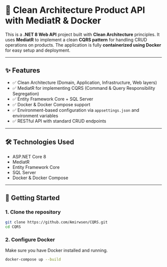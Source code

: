 # 🧱 Clean Architecture Product API with MediatR & Docker

This is a **.NET 8 Web API** project built with **Clean Architecture** principles. It uses **MediatR** to implement a clean **CQRS pattern** for handling CRUD operations on products. The application is fully **containerized using Docker** for easy setup and deployment.

---

## ✨ Features

- ✅ Clean Architecture (Domain, Application, Infrastructure, Web layers)
- ✅ MediatR for implementing CQRS (Command & Query Responsibility Segregation)
- ✅ Entity Framework Core + SQL Server
- ✅ Docker & Docker Compose support
- ✅ Environment-based configuration via `appsettings.json` and environment variables
- ✅ RESTful API with standard CRUD endpoints

---

## 🛠️ Technologies Used

- ASP.NET Core 8
- MediatR
- Entity Framework Core
- SQL Server
- Docker & Docker Compose

---

## 🚀 Getting Started

### 1. Clone the repository

```bash
git clone https://github.com/Amirwsen/CQRS.git
cd CQRS
```

### 2. Configure Docker

Make sure you have Docker installed and running.
```bash
docker-compose up --build

```